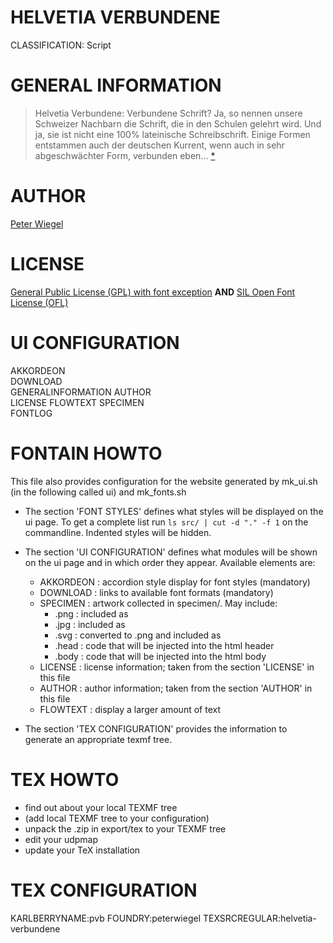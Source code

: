 HELVETIA VERBUNDENE
===================
CLASSIFICATION: Script


GENERAL INFORMATION
===================
> Helvetia Verbundene: Verbundene Schrift? Ja, so nennen unsere Schweizer 
> Nachbarn die Schrift, die in den Schulen gelehrt wird. Und ja, sie ist 
> nicht eine 100% lateinische Schreibschrift. Einige Formen entstammen 
> auch der deutschen Kurrent, wenn auch in sehr abgeschwächter Form, 
> verbunden eben...
> [*](http://www.peter-wiegel.de/Helvetia.html)


AUTHOR
======
[Peter Wiegel](http://www.peter-wiegel.de/)


LICENSE
=======
[General Public License (GPL) with font exception](http://www.fsf.org/licenses/gpl.html) **AND**
[SIL Open Font License (OFL)](http://scripts.sil.org/OFL)


UI CONFIGURATION
================
AKKORDEON    
DOWNLOAD     
GENERALINFORMATION
AUTHOR     
LICENSE
FLOWTEXT
SPECIMEN     
FONTLOG


FONTAIN HOWTO
=============
This file also provides configuration for the website generated by 
mk_ui.sh (in the following called ui) and mk_fonts.sh

- The section 'FONT STYLES' defines what styles will be displayed on the ui 
  page. To get a complete list run `ls src/ | cut -d "." -f 1` on the 
  commandline. Indented styles will be hidden.

- The section 'UI CONFIGURATION' defines what modules will be shown on the ui 
  page and in which order they appear. Available elements are:

  - AKKORDEON :  accordion style display for font styles (mandatory)
  - DOWNLOAD  :  links to available font formats (mandatory)
  - SPECIMEN  :  artwork collected in specimen/. May include:
    - .png    :  included as <img>
    - .jpg    :  included as <img>
    - .svg    :  converted to .png and included as <img>
    - .head   :  code that will be injected into the html header
    - .body   :  code that will be injected into the html body
  - LICENSE   :  license information; 
                 taken from the section 'LICENSE' in this file
  - AUTHOR    :  author information; 
                 taken from the section 'AUTHOR' in this file
  - FLOWTEXT  :  display a larger amount of text        

- The section 'TEX CONFIGURATION' provides the information to generate an 
  appropriate texmf tree.


TEX HOWTO
=========
- find out about your local TEXMF tree
- (add local TEXMF tree to your configuration)
- unpack the .zip in export/tex to your TEXMF tree
- edit your udpmap
- update your TeX installation


TEX CONFIGURATION
=================
KARLBERRYNAME:pvb
FOUNDRY:peterwiegel
TEXSRCREGULAR:helvetia-verbundene

